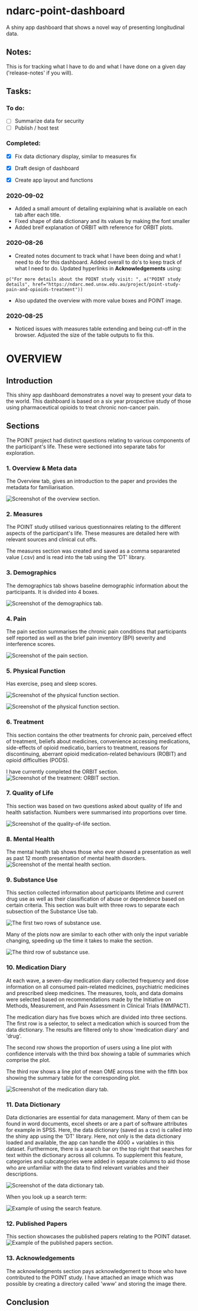 # ndarc-point-dashboard
A shiny app dashboard that shows a novel way of presenting longitudinal data. 

## Notes:
This is for tracking what I have to do and what I have done on a given day ('release-notes' if you will).

## Tasks:

### To do:
- [ ] Summarize data for security
- [ ] Publish / host test

### Completed:
- [x] Fix data dictionary display, similar to measures fix
- [x] Draft design of dashboard
- [x] Create app layout and functions


### 2020-09-02

- Added a small amount of detailing explaining what is available on each tab after each title. 
- Fixed shape of data dictionary and its values by making the font smaller
- Added breif explanation of ORBIT with reference for ORBIT plots.

### 2020-08-26

- Created notes document to track what I have been doing and what I need to do for this dashboard. Added overall to do's to keep track of what I need to do. Updated hyperlinks in **Acknowledgements** using:
   
<pre><code>p("For more details about the POINT study visit: ", a("POINT study details", href="https://ndarc.med.unsw.edu.au/project/point-study-pain-and-opioids-treatment"))
</code></pre>

- Also updated the overview with more value boxes and POINT image.

### 2020-08-25

- Noticed issues with measures table extending and being cut-off in the browser. Adjusted the size of the table outputs to fix this. 

# OVERVIEW
## Introduction
This shiny app dashboard demonstrates a novel way to present your data to the world. This dashboard is based on a six year prospective study of those using pharmaceutical opioids to treat chronic non-cancer pain. 

## Sections
The POINT project had distinct questions relating to various components of the participant's life. These were sectioned into separate tabs for exploration. 

### 1. Overview & Meta data
The Overview tab, gives an introduction to the paper and provides the metadata for familiarisation. 

![Screenshot of the overview section.](images/s01_overview.png "Screenshot of the overview section.")

### 2. Measures
The POINT study utilised various questionnaires relating to the different aspects of the participant's life. These measures are detailed here with relevant sources and clinical cut offs.

The measures section was created and saved as a comma separareted value (.csv) and is read into the tab using the 'DT' library.

### 3. Demographics
The demographics tab shows baseline demographic information about the participants. It is divided into 4 boxes.

![Screenshot of the demographics tab.](images/s03_demographics.png "Screenshot of the demographics tab.")

### 4. Pain
The pain section summarises the chronic pain conditions that participants self reported as well as the brief pain inventory (BPI) severity and interference scores. 

![Screenshot of the pain section.](images/s04_pain.png "Screenshot of the pain section.")

### 5. Physical Function
Has exercise, pseq and sleep scores. 

![Screenshot of the physical function section.](images/s05_physicalFunction_1.png "Screenshot of the physical function section.")

![Screenshot of the physical function section.](images/s05_physicalFunction_2.png "Screenshot of the physical function section.")


### 6. Treatment
This section contains the other treatments for chronic pain, perceived effect of treatment, beliefs about medicines, convenience accessing medications, side-effects of opioid medicatio, barriers to treatment, reasons for discontinuing, aberrant opioid medication-related behaviours (ROBIT) and opioid difficulties (PODS).

I have currently completed the ORBIT section. 
![Screenshot of the treatment: ORBIT section.](images/s06_treatmentOrbit.png "Screenshot of the treatment: ORBIT section.")

### 7. Quality of Life
This section was based on two questions asked about quality of life and health satisfaction. Numbers were summarised into proportions over time. 

![Screenshot of the quality-of-life section.](images/s07_qualityOfLife.png "Screenshot of the quality of life section.")


### 8. Mental Health
The mental health tab shows those who ever showed a presentation as well as past 12 month presentation of mental health disorders.
![Screenshot of the mental health section.](images/s08_mentalHealth.png "Screenshot of the mental health section.")

### 9. Substance Use
This section collected information about participants lifetime and current drug use as well as their classification of abuse or dependence based on certain criteria. This section was built with three rows to separate each subsection of the Substance Use tab. 

![The first two rows of substance use.](images/s09_substanceUse_1.png "Screenshot of the Substance Use section.")

Many of the plots now are similar to each other with only the input variable changing, speeding up the time it takes to make the section.

![The third row of substance use.](images/s09_substanceUse_2.png "Screenshot of the Substance Use and abuse section.")

### 10. Medication Diary
At each wave, a seven-day medication diary collected frequency and dose information on all consumed pain-related medicines, psychiatric medicines and prescribed sleep medicines. The measures, tools, and data domains were selected based on recommendations made by the Initiative on Methods, Measurement, and Pain Assessment in Clinical Trials (IMMPACT).

The medication diary has five boxes which are divided into three sections. The first row is a selector, to select a medication which is sourced from the data dictionary. The results are filtered only to show 'medication diary' and 'drug'. 

The second row shows the proportion of users using a line plot with confidence intervals with the third box showing a table of summaries which comprise the plot. 

The third row shows a line plot of mean OME across time with the fifth box showing the summary table for the corresponding plot. 

![Screenshot of the medication diary tab.](images/s10_medicationDiary.png "Screenshot of the medication diary tab.")

### 11. Data Dictionary
Data dictionaries are essential for data management. Many of them can be found in word documents, excel sheets or are a part of software attributes for example in SPSS. Here, the data dictionary (saved as a csv) is called into the shiny app using the 'DT' library. Here, not only is the data dictionary loaded and available, the app can handle the 4000 + variables in this dataset. Furthermore, there is a search bar on the top right that searches for text within the dictionary across all columns. To supplement this feature, categories and subcategories were added in separate columns to aid those who are unfamiliar with the data to find relevant variables and their descriptions.

![Screenshot of the data dictionary tab.](images/s11_dataDictionary_1.png "Screenshot of the data dictionary tab.")

When you look up a search term:

![Example of using the search feature.](images/s11_dataDictionary_2.png "Example of using the search feature.")

### 12. Published Papers
This section showcases the published papers relating to the POINT dataset.
![Example of the published papers section.](images/s12_publishedPapers.png "Example of the published papers section.")

### 13. Acknowledgements
The acknowledgments section pays acknowledgement to those who have contributed to the POINT study. I have attached an image which was possible by creating a directory called 'www' and storing the image there. 

## Conclusion